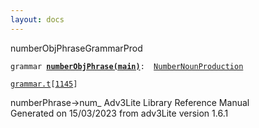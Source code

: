 ```yaml
---
layout: docs
---
```

<span class="title">numberObjPhrase</span><span class="type">GrammarProd</span>

`grammar `**[`numberObjPhrase(main)`](../object/numberObjPhrase(main).html)**` :   `[`NumberNounProduction`](../object/NumberNounProduction.html)

[`grammar.t`](../file/grammar.t.html)`[`[`1145`](../source/grammar.t.html#1145)`]`



numberPhrase-\>num\_
Adv3Lite Library Reference Manual  
Generated on 15/03/2023 from adv3Lite version 1.6.1


